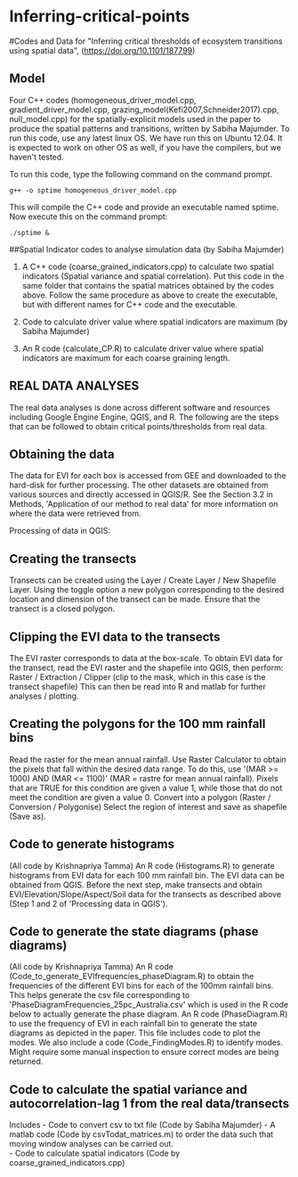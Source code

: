 # Inferring-critical-points

#Codes and Data for "Inferring critical thresholds of ecosystem transitions using spatial data", (https://doi.org/10.1101/187799)

## Model
Four C++ codes (homogeneous_driver_model.cpp, gradient_driver_model.cpp, grazing_model(Kefi2007,Schneider2017).cpp, null_model.cpp) for the spatially-explicit models used in the paper to produce the spatial patterns and transitions, written by Sabiha Majumder. To run this code, use any latest linux OS. We have run this on Ubuntu 12.04. It is expected to work on other OS as well, if you have the compilers, but we haven't tested. 

To run this code, type the following command on the command prompt.

```
g++ -o sptime homogeneous_driver_model.cpp
```
This will compile the C++ code and provide an executable named sptime. Now execute this on the command prompt:

```
./sptime &
```
 
##Spatial Indicator codes to analyse simulation data (by Sabiha Majumder)

1. A C++ code (coarse_grained_indicators.cpp) to calculate two spatial indicators (Spatial variance and spatial correlation). Put this code in the same folder that contains the spatial matrices obtained by the codes above. Follow the same procedure as above to create the executable, but with different names for C++ code and the executable.

2. Code to calculate driver value where spatial indicators are maximum (by Sabiha Majumder)

3. An R code (calculate_CP.R) to calculate driver value where spatial indicators are maximum for each coarse graining length. 

## REAL DATA ANALYSES
The real data analyses is done across different software and resources including Google Engine Engine, QGIS, and R. 
The following are the steps that can be followed to obtain critical points/thresholds from real data.

## Obtaining the data
The data for EVI for each box is accessed from GEE and downloaded to the hard-disk for further processing. The other datasets are obtained from various sources and directly accessed in QGIS/R. See the Section 3.2 in Methods, 'Application of our method to real data' for more information on where the data were retrieved from. 

Processing of data in QGIS:
## Creating the transects
Transects can be created using the Layer / Create Layer / New Shapefile Layer. Using the toggle option a new polygon corresponding to the desired location and dimension of the transect can be made. Ensure that the transect is a closed polygon. 

## Clipping the EVI data to the transects
The EVI raster corresponds to data at the box-scale. To obtain EVI data for the transect, read the EVI raster and the shapefile into QGIS, then perform: Raster / Extraction / Clipper (clip to the mask, which in this case is the transect shapefile)
This can then be read into R and matlab for further analyses / plotting. 

## Creating the polygons for the 100 mm rainfall bins
Read the raster for the mean annual rainfall. Use Raster Calculator to obtain the pixels that fall within the desired data range. To do this, use '(MAR >= 1000) AND (MAR <= 1100)' (MAR = rastre for mean annual rainfall). Pixels that are TRUE for this condition are given a value 1, while those that do not meet the condition are given a value 0. Convert into a polygon (Raster / Conversion / Polygonise)
Select the region of interest and save as shapefile (Save as).

## Code to generate histograms 
(All code by Krishnapriya Tamma)
An R code (Histograms.R) to generate histograms from EVI data for each 100 mm rainfall bin. The EVI data can be obtained from QGIS. 
Before the next step, make transects and obtain EVI/Elevation/Slope/Aspect/Soil data for the transects as described above (Step 1 and 2 of 'Processing data in QGIS').

## Code to generate the state diagrams (phase diagrams) 
(All code by Krishnapriya Tamma)
An R code (Code_to_generate_EVIfrequencies_phaseDiagram.R) to obtain the frequencies of the different EVI bins for each of the 100mm rainfall bins. This helps generate the csv file corresponding to 'PhaseDiagramFrequencies_25pc_Australia.csv' which is used in the R code below to actually generate the phase diagram. 
An R code (PhaseDiagram.R) to use the frequency of EVI in each rainfall bin to generate the state diagrams as depicted in the paper. This file includes code to plot the modes. 
We also include a code (Code_FindingModes.R) to identify modes. Might require some manual inspection to ensure correct modes are being returned.  

## Code to calculate the spatial variance and autocorrelation-lag 1 from the real data/transects
Includes
     - Code to convert csv to txt file (Code by Sabiha Majumder)
     - A matlab code (Code by csvTodat_matrices.m) to order the data such that moving window analyses can be carried out.  
     - Code to calculate spatial indicators (Code by coarse_grained_indicators.cpp) 






